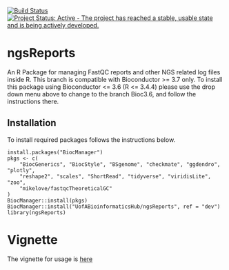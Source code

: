 [![Build Status](https://api.travis-ci.org/UofABioinformaticsHub/ngsReports.svg?branch=dev)](https://api.travis-ci.org/UofABioinformaticsHub/ngsReports.svg?branch=dev)
[![Project Status: Active - The project has reached a stable, usable state and is being actively developed.](http://www.repostatus.org/badges/latest/active.svg)](http://www.repostatus.org/#active)


# ngsReports

An R Package for managing FastQC reports and other NGS related log files inside R.
This branch is compatible with Bioconductor >= 3.7 only. To install this package using Bioconductor <= 3.6 (R <= 3.4.4) please use the drop down menu above to change to the branch Bioc3.6, and follow the instructions there.

## Installation
To install required packages follows the instructions below.

```
install.packages("BiocManager")
pkgs <- c(
    "BiocGenerics", "BiocStyle", "BSgenome", "checkmate", "ggdendro", "plotly", 
    "reshape2", "scales", "ShortRead", "tidyverse", "viridisLite", "zoo", 
    "mikelove/fastqcTheoreticalGC"
)
BiocManager::install(pkgs)
BiocManager::install("UofABioinformaticsHub/ngsReports", ref = "dev")
library(ngsReports)
```

# Vignette

The vignette for usage is [here](https://uofabioinformaticshub.github.io/ngsReports/vignettes/ngsReportsIntroduction)


